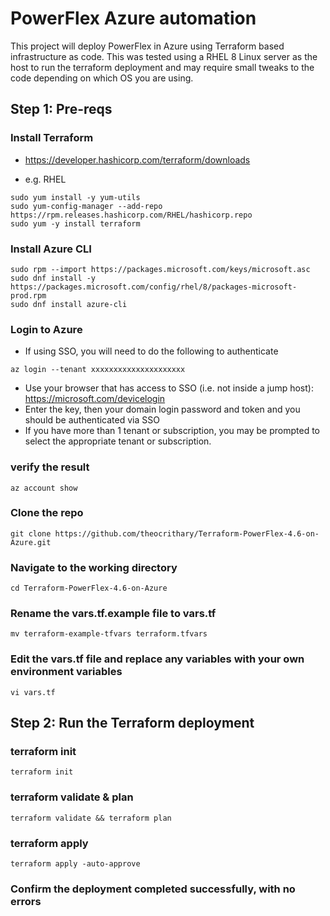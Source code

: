 # PowerFlex Azure automation
This project will deploy PowerFlex in Azure using Terraform based infrastructure as code. 
This was tested using a RHEL 8 Linux server as the host to run the terraform deployment and may require small tweaks to the code depending on which OS you are using.

## Step 1: Pre-reqs

### Install Terraform
- https://developer.hashicorp.com/terraform/downloads
* e.g. RHEL
```
sudo yum install -y yum-utils
sudo yum-config-manager --add-repo https://rpm.releases.hashicorp.com/RHEL/hashicorp.repo
sudo yum -y install terraform
```

### Install Azure CLI
```
sudo rpm --import https://packages.microsoft.com/keys/microsoft.asc
sudo dnf install -y https://packages.microsoft.com/config/rhel/8/packages-microsoft-prod.rpm
sudo dnf install azure-cli
```

### Login to Azure
- If using SSO, you will need to do the following to authenticate
```
az login --tenant xxxxxxxxxxxxxxxxxxxxx
```
- Use your browser that has access to SSO (i.e. not inside a jump host): https://microsoft.com/devicelogin
- Enter the key, then your domain login password and token and you should be authenticated via SSO
- If you have more than 1 tenant or subscription, you may be prompted to select the appropriate tenant or subscription.

### verify the result
```
az account show
```

### Clone the repo
```
git clone https://github.com/theocrithary/Terraform-PowerFlex-4.6-on-Azure.git
```

### Navigate to the working directory
```
cd Terraform-PowerFlex-4.6-on-Azure
```

### Rename the vars.tf.example file to vars.tf
```
mv terraform-example-tfvars terraform.tfvars
```

### Edit the vars.tf file and replace any variables with your own environment variables
```
vi vars.tf
```

## Step 2: Run the Terraform deployment

### terraform init
```
terraform init
```

### terraform validate & plan
```
terraform validate && terraform plan
```

### terraform apply
```
terraform apply -auto-approve
```

### Confirm the deployment completed successfully, with no errors

